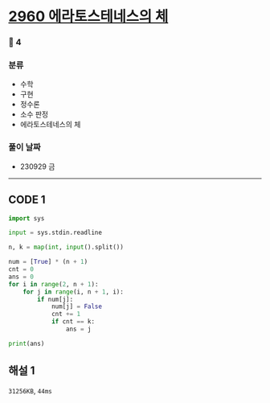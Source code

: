 # [2960 에라토스테네스의 체](https://www.acmicpc.net/problem/2960)

### 🥈 4

### 분류

- 수학
- 구현
- 정수론
- 소수 판정
- 에라토스테네스의 체

### 풀이 날짜

- 230929 금

---

## CODE 1

```python
import sys

input = sys.stdin.readline

n, k = map(int, input().split())

num = [True] * (n + 1)
cnt = 0
ans = 0
for i in range(2, n + 1):
    for j in range(i, n + 1, i):
        if num[j]:
            num[j] = False
            cnt += 1
            if cnt == k:
                ans = j

print(ans)
```

## 해설 1

`31256KB`, `44ms`

